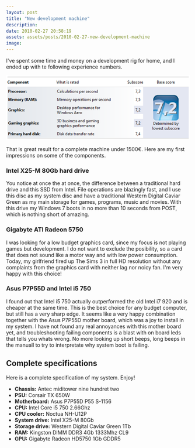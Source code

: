 ```yaml
---
layout: post
title: "New development machine"
description:
date: 2010-02-27 20:58:19
assets: assets/posts/2010-02-27-new-development-machine
image: 
---
```


I've spent some time and money on a development rig for home, and I ended up with te following experience numbers.

![windows experience index](/assets/posts/2010-02-27-new-development-machine/experienceindex.png)

That is great result for a complete machine under 1500€. Here are my first impressions on some of the components.

### Intel X25-M 80Gb hard drive

You notice at once the at once, the difference between a traditional hard drive and this SSD from Intel. File operations are blazingly fast, and I use this disc as my system disc and have a traditional Western Digital Caviar Green as my main storage for games, programs, music and movies. With this drive my Windows 7 boots in no more than 10 seconds from POST, which is nothing short of amazing.

### Gigabyte ATI Radeon 5750
I was looking for a low budget graphics card, since my focus is not playing games but development. I do not want to exclude the posibility, so a card that does not sound like a motor way and with low power consumption. Today, my girlfriend fired up The Sims 3 in full HD resolution without any complaints from the graphics card with neither lag nor noicy fan. I'm very happy with this choice!

### Asus P7P55D and Intel i5 750
I found out that Intel i5 750 actually outperformed the old Intel i7 920 and is cheaper at the same time. This is the best choice for any budget computer, but still has a very sharp edge. It seems like a very happy combination together with the Asus P7P55D mother board, which was a joy to install in my system. I have not found any real annoyances with this mother board yet, and troubleshooting failing components is a blast with on board leds that tells you whats wrong. No more looking up short beeps, long beeps in the manuall to try to interpretate why system boot is failing.

## Complete specifications

Here is a complete specification of my system. Enjoy!

* **Chassis:** Antec miditower nine hundret two
* **PSU:** Corsair TX 650W
* **Motherboard:** Asus P7P55D P55 S-1156
* **CPU:** Intel Core i5 750 2.66Ghz
* **CPU cooler:** Noctua NH-U12P
* **System drive:** Intel X25-M 80Gb
* **Storage drive:** Western Digital Caviar Green 1Tb
* **RAM:** Kingston DIMM DDR3 4Gb 1333Mhz CL9
* **GPU:** Gigabyte Radeon HD5750 1Gb GDDR5
